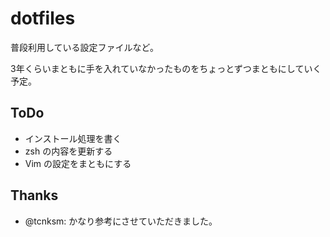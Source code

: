 # dotfiles

普段利用している設定ファイルなど。

3年くらいまともに手を入れていなかったものをちょっとずつまともにしていく予定。

## ToDo

- インストール処理を書く
- zsh の内容を更新する
- Vim の設定をまともにする

## Thanks

- @tcnksm: かなり参考にさせていただきました。

